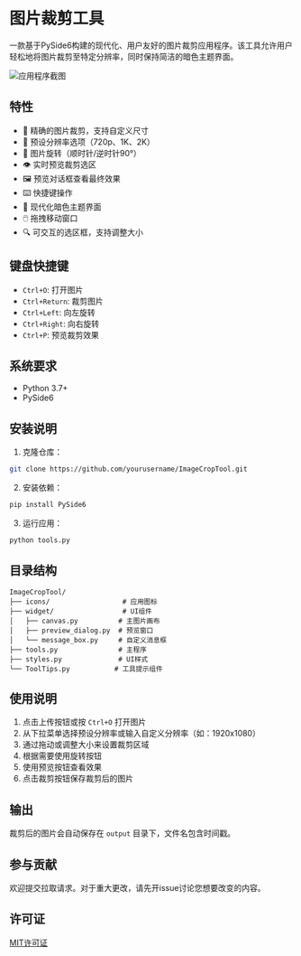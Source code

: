 # 图片裁剪工具

一款基于PySide6构建的现代化、用户友好的图片裁剪应用程序。该工具允许用户轻松地将图片裁剪至特定分辨率，同时保持简洁的暗色主题界面。

![应用程序截图](screenshots/main.png)

## 特性

- 🎯 精确的图片裁剪，支持自定义尺寸
- 📏 预设分辨率选项（720p、1K、2K）
- 🔄 图片旋转（顺时针/逆时针90°）
- 👁️ 实时预览裁剪选区
- 🖼️ 预览对话框查看最终效果
- ⌨️ 快捷键操作
- 🎨 现代化暗色主题界面
- 🖱️ 拖拽移动窗口
- 🔍 可交互的选区框，支持调整大小

## 键盘快捷键

- `Ctrl+O`: 打开图片
- `Ctrl+Return`: 裁剪图片
- `Ctrl+Left`: 向左旋转
- `Ctrl+Right`: 向右旋转
- `Ctrl+P`: 预览裁剪效果

## 系统要求

- Python 3.7+
- PySide6

## 安装说明

1. 克隆仓库：
```bash
git clone https://github.com/yourusername/ImageCropTool.git
```

2. 安装依赖：
```bash
pip install PySide6
```

3. 运行应用：
```bash
python tools.py
```

## 目录结构

```
ImageCropTool/
├── icons/                  # 应用图标
├── widget/                 # UI组件
│   ├── canvas.py          # 主图片画布
│   ├── preview_dialog.py  # 预览窗口
│   └── message_box.py     # 自定义消息框
├── tools.py               # 主程序
├── styles.py              # UI样式
└── ToolTips.py           # 工具提示组件
```

## 使用说明

1. 点击上传按钮或按 `Ctrl+O` 打开图片
2. 从下拉菜单选择预设分辨率或输入自定义分辨率（如：1920x1080）
3. 通过拖动或调整大小来设置裁剪区域
4. 根据需要使用旋转按钮
5. 使用预览按钮查看效果
6. 点击裁剪按钮保存裁剪后的图片

## 输出

裁剪后的图片会自动保存在 `output` 目录下，文件名包含时间戳。

## 参与贡献

欢迎提交拉取请求。对于重大更改，请先开issue讨论您想要改变的内容。

## 许可证

[MIT许可证](LICENSE)